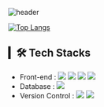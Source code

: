 ![header](https://capsule-render.vercel.app/api?type=waving&height=220&fontAlign=15&fontAlignY=30&color=gradient&text=nywoo&desc=Web%20Front-End%20Developer&descAlignY=50&descAlign=16)

[![Top Langs](https://github-readme-stats.vercel.app/api/top-langs/?username=bellca225&layout=compact)](https://github.com/delay-100/github-readme-stats)


## ▎🛠 Tech Stacks
- Front-end : <span><img src="https://img.shields.io/badge/JavaScript-F7DF1E?style=for-the-badge&logo=JavaScript&logoColor=white"/></span>
<span><img src="https://img.shields.io/badge/TypeScript-3178C6?style=for-the-badge&logo=TypeScript&logoColor=white"/></span>
<span><img src="https://img.shields.io/badge/Vue.js-4FC08D?style=for-the-badge&logo=Vue.js&logoColor=white"/></span>
<span><img src="https://img.shields.io/badge/React-61DAFB?style=for-the-badge&logo=React&logoColor=white"/></span>
- Database : <span><img src="https://img.shields.io/badge/MySQL-4479A1?style=for-the-badge&logo=MySQL&logoColor=white"/></span>
- Version Control : <span><img src="https://img.shields.io/badge/Git-f05032?style=for-the-badge&logo=git&logoColor=white"/></span>
<span><img src="https://img.shields.io/badge/GitHub-181717?style=for-the-badge&logo=github&logoColor=white"/></span>
